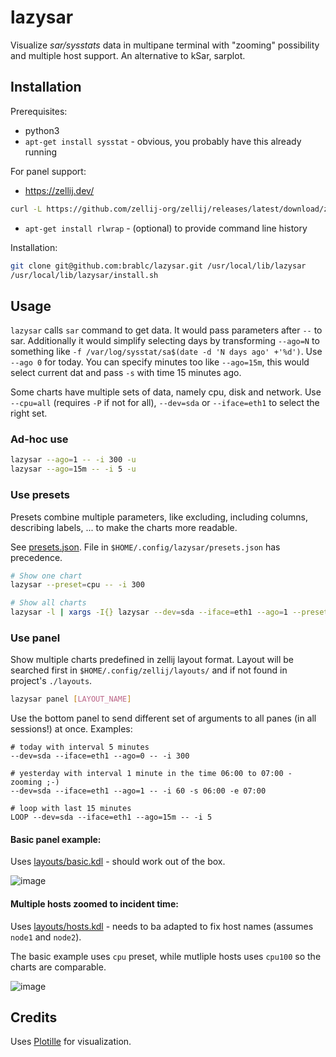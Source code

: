 # lazysar

Visualize *sar/sysstats* data in multipane terminal with "zooming" possibility and multiple host support. An alternative to kSar, sarplot.

## Installation

Prerequisites:

- python3
- `apt-get install sysstat` - obvious, you probably have this already running

For panel support:
- https://zellij.dev/
```sh
curl -L https://github.com/zellij-org/zellij/releases/latest/download/zellij-x86_64-unknown-linux-musl.tar.gz | tar xvz --no-same-owner && mv -v zellij /usr/local/bin
```
- `apt-get install rlwrap` - (optional) to provide command line history

Installation:

```sh
git clone git@github.com:brablc/lazysar.git /usr/local/lib/lazysar
/usr/local/lib/lazysar/install.sh
```

## Usage

`lazysar` calls `sar` command to get data. It would pass parameters after `--` to sar. Additionally it would simplify selecting days by transforming `--ago=N` to something like `-f /var/log/sysstat/sa$(date -d 'N days ago' +'%d')`. Use `--ago 0` for today. You can specify minutes too like `--ago=15m`, this would select current dat and pass `-s` with time 15 minutes ago.

Some charts have multiple sets of data, namely cpu, disk and network. Use `--cpu=all` (requires `-P` if not for all), `--dev=sda` or `--iface=eth1` to select the right set.

### Ad-hoc use

```sh
lazysar --ago=1 -- -i 300 -u
lazysar --ago=15m -- -i 5 -u
```

### Use presets

Presets combine multiple parameters, like excluding, including columns, describing labels, ... to make the charts more readable.

See [presets.json](./presets.json). File in `$HOME/.config/lazysar/presets.json` has precedence.

```sh
# Show one chart
lazysar --preset=cpu -- -i 300

# Show all charts
lazysar -l | xargs -I{} lazysar --dev=sda --iface=eth1 --ago=1 --preset={} --height=30 -- -i 300
```

### Use panel

Show multiple charts predefined in zellij layout format. Layout will be searched first in `$HOME/.config/zellij/layouts/` and if not found in project's `./layouts`.

```sh
lazysar panel [LAYOUT_NAME]
```

Use the bottom panel to send different set of arguments to all panes (in all sessions!) at once. Examples:

```
# today with interval 5 minutes
--dev=sda --iface=eth1 --ago=0 -- -i 300

# yesterday with interval 1 minute in the time 06:00 to 07:00 - zooming ;-)
--dev=sda --iface=eth1 --ago=1 -- -i 60 -s 06:00 -e 07:00

# loop with last 15 minutes
LOOP --dev=sda --iface=eth1 --ago=15m -- -i 5
```

#### Basic panel example:

Uses [layouts/basic.kdl](./layouts/basic.kdl) - should work out of the box.

![image](https://github.com/brablc/lazysar/assets/841734/57a5f5f1-811c-4cd8-8e9a-fa2c174b4279)

#### Multiple hosts zoomed to incident time:

Uses [layouts/hosts.kdl](./layouts/hosts.kdl) - needs to ba adapted to fix host names (assumes `node1` and `node2`).

The basic example uses `cpu` preset, while mutliple hosts uses `cpu100` so the charts are comparable.

![image](https://github.com/brablc/lazysar/assets/841734/d182e8f4-a0c7-4f1f-9a64-0e5e027f5e9f)

## Credits

Uses [Plotille](https://github.com/tammoippen/plotille) for visualization.
